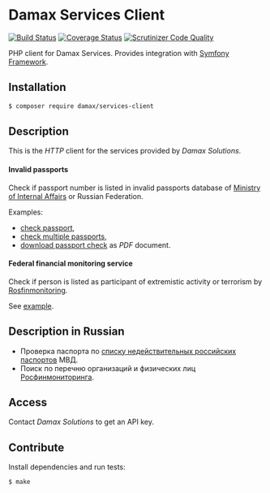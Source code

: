 # Damax Services Client

[![Build Status](https://travis-ci.org/damax-solutions/php-services-client.svg?branch=master)](https://travis-ci.org/damax-solutions/php-services-client) [![Coverage Status](https://coveralls.io/repos/damax-solutions/php-services-client/badge.svg?branch=master&service=github)](https://coveralls.io/github/damax-solutions/php-services-client?branch=master) [![Scrutinizer Code Quality](https://scrutinizer-ci.com/g/damax-solutions/php-services-client/badges/quality-score.png?b=master)](https://scrutinizer-ci.com/g/damax-solutions/php-services-client/?branch=master)

PHP client for Damax Services. Provides integration with [Symfony Framework](https://github.com/symfony/symfony).

## Installation

```bash
$ composer require damax/services-client
```

## Description

This is the _HTTP_ client for the services provided by _Damax Solutions_.

#### Invalid passports

Check if passport number is listed in invalid passports database of [Ministry of Internal Affairs](https://xn--b1aew.xn--p1ai) or Russian Federation.

Examples:

- [check passport](examples/check_passport.php),
- [check multiple passports](examples/check_multiple_passports.php),
- [download passport check](examples/download_passport_check.php) as _PDF_ document.

#### Federal financial monitoring service

Check if person is listed as participant of extremistic activity or terrorism by [Rosfinmonitoring](http://www.fedsfm.ru/en).

See [example](examples/check_rosfin.php).

## Description in Russian

- Проверка паспорта по [списку недействительных российских паспортов](http://xn--b1afk4ade4e.xn--b1ab2a0a.xn--b1aew.xn--p1ai/info-service.htm?sid=2000) МВД.
- Поиск по перечню организаций и физических лиц [Росфинмониторинга](http://www.fedsfm.ru/documents/terr-list).

## Access

Contact _Damax Solutions_ to get an API key.

## Contribute

Install dependencies and run tests:

```bash
$ make
```
